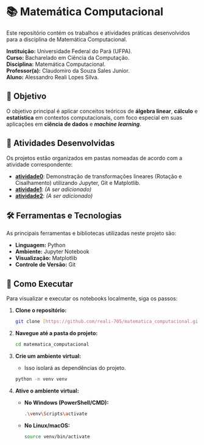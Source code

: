 # 📚 Matemática Computacional

Este repositório contém os trabalhos e atividades práticas desenvolvidos para a disciplina de Matemática Computacional.

**Instituição:** Universidade Federal do Pará (UFPA).  
**Curso:** Bacharelado em Ciência da Computação.  
**Disciplina:** Matemática Computacional.  
**Professor(a):** Claudomiro da Souza Sales Junior.  
**Aluno:** Alessandro Reali Lopes Silva.

## 🎯 Objetivo

O objetivo principal é aplicar conceitos teóricos de **álgebra linear**, **cálculo** e **estatística** em contextos computacionais, com foco especial em suas aplicações em **ciência de dados** e ***machine learning***.

## 📂 Atividades Desenvolvidas

Os projetos estão organizados em pastas nomeadas de acordo com a atividade correspondente:

- **[atividade0](./atividade0/transformacao_linear.ipynb)**: Demonstração de transformações lineares (Rotação e Cisalhamento) utilizando Jupyter, Git e Matplotlib.
- **[atividade1](./atividade1/)**: *(A ser adicionado)*
- **[atividade2](./atividade2/)**: *(A ser adicionado)*

## 🛠️ Ferramentas e Tecnologias

As principais ferramentas e bibliotecas utilizadas neste projeto são:

- **Linguagem:** Python
- **Ambiente:** Jupyter Notebook
- **Visualização:** Matplotlib
- **Controle de Versão:** Git

## 🚀 Como Executar

Para visualizar e executar os notebooks localmente, siga os passos:

1.  **Clone o repositório:**
    ```bash
    git clone [https://github.com/reali-705/matematica_computacional.git](https://github.com/reali-705/matematica_computacional.git)
    ```

2.  **Navegue até a pasta do projeto:**
    ```bash
    cd matematica_computacional
    ```

3.  **Crie um ambiente virtual:**
    * Isso isolará as dependências do projeto.
    ```bash
    python -m venv venv
    ```

4.  **Ative o ambiente virtual:**
    * **No Windows (PowerShell/CMD):**
        ```bash
        .\venv\Scripts\activate
        ```
    * **No Linux/macOS:**
        ```bash
        source venv/bin/activate
        ```